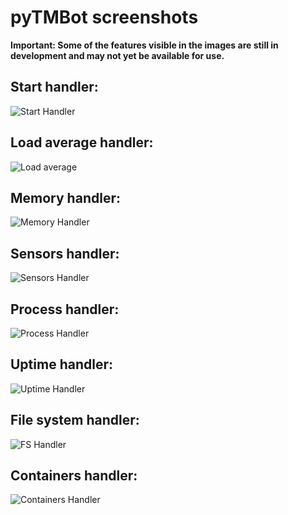 # pyTMBot screenshots

__Important: Some of the features visible in the images are
still in development and may not yet be available for use.__

## Start handler:

![Start Handler](./.screenshots/start_handler.png)

## Load average handler:

![Load average](./.screenshots/load_average.png)

## Memory handler:

![Memory Handler](./.screenshots/memory.png)

## Sensors handler:

![Sensors Handler](./.screenshots/sensors.png)

## Process handler:

![Process Handler](./.screenshots/process.png)

## Uptime handler:

![Uptime Handler](./.screenshots/uptime.png)

## File system handler:

![FS Handler](./.screenshots/file_system.png)

## Containers handler:

![Containers Handler](./.screenshots/containers.png)